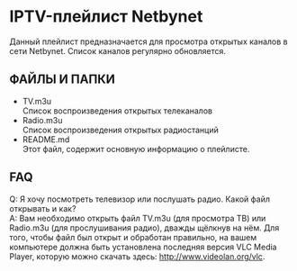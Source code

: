 # IPTV-плейлист Netbynet
Данный плейлист предназначается для просмотра открытых каналов в сети Netbynet. Список каналов регулярно обновляется.

## ФАЙЛЫ И ПАПКИ
* TV.m3u  
Список воспроизведения открытых телеканалов
* Radio.m3u  
Список воспроизведения открытых радиостанций
* README.md  
Этот файл, содержит основную информацию о плейлисте.  

##  FAQ
Q: Я хочу посмотреть телевизор или послушать радио. Какой файл открывать и как?  
A: Вам необходимо открыть файл TV.m3u (для просмотра ТВ) или Radio.m3u (для прослушивания радио), дважды щёлкнув на нём. Для того, чтобы файл был открыт и обработан правильно, на вашем компьютере должна быть установлена последняя версия VLC Media Player, которую можно скачать здесь: http://www.videolan.org/vlc.  
